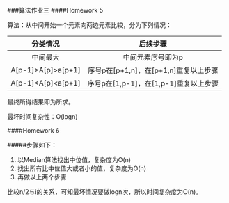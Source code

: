 ###算法作业三
####Homework 5

算法：从中间开始一个元素向两边元素比较，分为下列情况：  

分类情况 | 后续步骤
:------------: | :-------------: 
中间最大 | 中间元素序号即为p  
A[p-1]>A[p]>a[p+1] | 序号p在[p+1,n]，在[p+1,n]重复以上步骤
A[p-1]<A[p]<a[p+1]|序号p在[1,p-1]，在[1,p-1]重复以上步骤

最终所得结果即为所求。    
  
  
最坏时间复杂性：O(logn)

####Homework 6

#####步骤如下：

1. 以Median算法找出中位值，复杂度为O(n)
1. 找出所有比中位值大或者小的值，复杂度为O(n)
2. 再做以上两个步骤

比较n/2与i的关系，可知最坏情况要做logn次，所以时间复杂度为O(n)。



